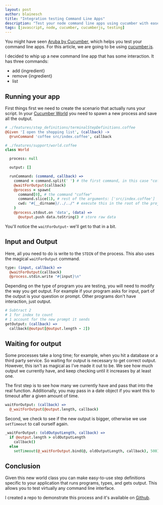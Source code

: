 ```yaml
---
layout: post
author: blainesch
title: "Integration testing Command Line Apps"
description: "Test your node command line apps using cucumber with ease."
tags: [javascript, node, cucumber, cucumberjs, testing]
---
```


You might have seen [Aruba by Cucumber](https://github.com/cucumber/aruba), which helps you test your command line apps. For this article, we are going to be using [cucumber.js](https://github.com/cucumber/cucumber-js).

I decided to whip up a new command line app that has some interaction. It has three commands:
* add {ingredient}
* remove {ingredient}
* list

## Running your app

First things first we need to create the scenario that actually runs your script. In your [Cucumber World](https://github.com/cucumber/cucumber-js#world) you need to spawn a new process and save all the output.

~~~ coffeescript
# ./features/step_definitions/terminalStepDefinitions.coffee
@Given 'I open the shopping list', (callback) ->
  @runCommand 'coffee src/index.coffee', callback
~~~

~~~ coffeescript
# ./features/support/world.coffee
class World

  process: null

  output: []

  runCommand: (command, callback) =>
    command = command.split(' ') # the first command, in this case "coffee"
    @waitForOutput(callback)
    @process = spawn(
      command[0], # the command "coffee"
      command.slice(1), # rest of the arguments: ['src/index.coffee']
      cwd: "#{__dirname}/../../" # execute this in the root of the project
    )
    @process.stdout.on 'data', (data) =>
      @output.push data.toString() # store raw data
~~~

You'll notice the `waitForOutput`- we'll get to that in a bit.

## Input and Output

Here, all you need to do is write to the `STDIN` of the process. This also uses the magical `waitForOutput` command.

~~~ coffeescript
type: (input, callback) =>
  @waitForOutput(callback)
  @process.stdin.write "#{input}\n"
~~~

Depending on the type of program you are testing, you will need to modify the way you get output. For example if your program asks for input, part of the output is your question or prompt. Other programs don't have interaction, just output.

~~~ coffeescript
# Subtract 2
# 1 for index to count
# 1 account for the new prompt it sends
getOutput: (callback) =>
  callback(@output[@output.length - 2])
~~~

## Waiting for output

Some processes take a long time; for example, when you hit a database or a third party service. So waiting for output is necessary to get correct output. However, this isn't as magical as I've made it out to be. We see how much output we currently have, and keep checking until it increases by at least one.

The first step is to see how many we currently have and pass that into the real function. Additionally, you may pass in a date object if you want this to timeout after a given amount of time.

~~~ coffeescript
waitForOutput: (callback) =>
  @_waitForOutput(@output.length, callback)
~~~

Second, we check to see if the new output is bigger, otherwise we use `setTimeout` to call ourself again.

~~~ coffeescript
_waitForOutput: (oldOutputLength, callback) =>
  if @output.length > oldOutputLength
    callback()
  else
    setTimeout(@_waitForOutput.bind(@, oldOutputLength, callback), 500)
~~~

## Conclusion

Given this new world class you can make easy-to-use step definitions specific to your application that runs programs, types, and gets output. This allows you to test virtually any command line interface.

I created a repo to demonstrate this process and it's available on [Github](https://github.com/blainesch/shopping-list).

